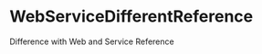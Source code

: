 WebServiceDifferentReference
============================

Difference with Web and Service Reference

